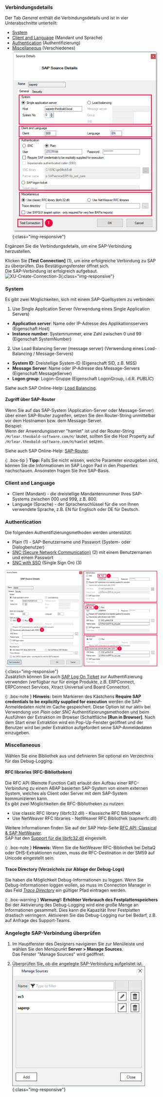 

### Verbindungsdetails

Der Tab *General* enthält die Verbindungsdetails und ist in vier Unterabschnitte unterteilt:
- [System](#system)
- [Client and Language](#client-and-language) (Mandant und Sprache)
- [Authentication](#authentication) (Authentifizierung)
- [Miscellaneous](#miscellaneous) (Verschiedenes)
![XU-Create-Connection-3-A](/img/content/xu/sap_source-details.png){:class="img-responsive"}<br>

Ergänzen Sie die Verbindungsdetails, um eine SAP-Verbindung herzustellen.


Klicken Sie **[Test Connection]** (1), um eine erfolgreiche Verbindung zu SAP zu überprüfen. 
Das Bestätigungsfenster öffnet sich. <br>
Die SAP-Verbindung ist erfolgreich aufgebaut.<br>
![XU-Create-Connection-3](/img/content/xu_test_connection.png){:class="img-responsive"} <br>

### System
Es gibt zwei Möglichkeiten, sich mit einem SAP-Quellsystem zu verbinden:

1. Use Single Application Server (Verwendung eines Single Application Servers)
- **Application server**:  Name oder IP-Adresse des Applikationsservers (Eigenschaft Host) 
- **Instance number**: Systemnummer, eine Zahl zwischen 0 und 99 (Eigenschaft SystemNumber)

2. Use Load Balancing Server (message server) (Verwendung eines Load-Balancing / Message-Servers)
- **System ID**: Dreistellige System-ID (Eigenschaft SID, z.B. MSS) 
- **Message Server**: Name oder IP-Adresse des Message-Servers (Eigenschaft MessageServer) 
- **Logon group**: Logon-Gruppe (Eigenschaft LogonGroup, i.d.R. *PUBLIC*)

Siehe auch SAP Online-Help: [Load Balancing](https://help.sap.com/saphelp_nwpi711/helpdata/en/c4/3a644c505211d189550000e829fbbd/content.htm?no_cache=true).

#### Zugriff über SAP-Router

Wenn Sie auf das SAP-System (Application-Server oder Message-Server) über einen SAP-Router zugreifen, setzen Sie den Router-String unmittelbar vor dem Hostnamen bzw. dem Message-Server. <br>
Beispiel: <br>
Wenn der Anwendungsserver "hamlet" ist und der Router-String ``/H/lear.theobald-software.com/H/`` lautet, sollten Sie die Host Property auf ``/H/lear.theobald-software.com/H/hamlet`` setzen.

Siehe auch SAP Online-Help: [SAP-Router](https://help.sap.com/saphelp_nw70/helpdata/de/4f/992df1446d11d189700000e8322d00/content.htm?no_cache=true). <br>

{: .box-tip }
**Tipp:** Falls Sie nicht wissen, welche Parameter einzugeben sind, können Sie die Informationen im SAP Logon Pad in den *Properties* nachschauen. Ansonsten fragen Sie Ihre SAP-Basis.
 
### Client and Language 

- Client (Mandant) -  die dreistellige Mandantennummer Ihres SAP-Systems zwischen 000 und 999, z.B. 800. 
- Language (Sprache) - der Sprachenschlüssel für die von Ihnen verwendete Sprache, z.B. EN für Englisch oder DE für Deutsch.

### Authentication 
Die folgenden Authentifizierungsmethoden werden unterstützt:
-  Plain (1) - SAP-Benutzername und Passwort (System- oder Dialogbenutzer)
- [SNC (Secure Network Communication)](../fortgeschrittene-techniken/sap-single-sign-on/sso-mit-kerberos-snc) (2) mit einem Benutzernamen und einem Passwort
- [SNC with SSO](../fortgeschrittene-techniken/sap-single-sign-on) (Single Sign On) (3)
	
![XU-Authentication](/img/content/xu/sap-details-authentication.png){:class="img-responsive"}<br> 
Zusätzlich können Sie auch [SAP Log On Ticket](../fortgeschrittene-techniken/sap-single-sign-on/sso-mit-sap-logon-ticket) zur Authentifizierung verwenden (verfügbar nur für einige Produkte, z.B. ERPConnect, ERPConnect Services, Xtract Universal und Board Connector).

{: .box-note }
**Hinweis:** beim Markieren des Kästchens **Require SAP credentials to be explicitly supplied for execution** werden die SAP-Anmeldedaten nicht im Cache gespeichert. Diese Option ist nur aktiv bei Verwendung von *Plain* oder *SNC* Authentifizierungsmethoden und beim Ausführen der Extraktion im Browser (Schaltfläche **[Run in Browser]**.
Nach dem Start einer Extraktion wird ein Pop-Up-Fenster geöffnet und der Benutzer wird bei jeder Extraktion aufgefordert seine SAP-Anmeldedaten einzugeben. 

### Miscellaneous

Wählen Sie eine Bibliothek aus und definieren Sie optional ein Verzeichnis für das Debug-Logging.

#### RFC libraries (RFC-Bibliotheken)
Die RFC API (Remote Function Call) erlaubt den Aufbau einer RFC-Verbindung zu einem ABAP basierten SAP-System von einem externen System, welches als Client oder Server mit dem SAP-System kommunizieren kann. <br>
Es gibt zwei Möglichkeiten die RFC-Bibliotheken zu nutzen:
- Use classic RFC library (librfc32.dll) - Klassische RFC Bibliothek 
- Use NetWeaver RFC libraries - NetWeaver RFC Bibliothek (sapnwrfc.dll)


Weitere Informationen finden Sie auf der SAP Help-Seite [RFC API: Classical & SAP NetWeaver](https://help.sap.com/doc/saphelp_nw73ehp1/7.31.19/en-US/48/a994a77e28674be10000000a421937/frameset.htm).<br>
SAP hat den [Support für die librfc32.dll](https://blogs.sap.com/2012/08/15/support-for-classic-rfc-library-ends-march-2016/) eingestellt. 

{: .box-note }
**Hinweis:** Wenn Sie die NetWeaver RFC-Bibliothek bei DeltaQ oder OHS-Extraktionen nutzen, muss die RFC-Destination in der SM59 auf Unicode eingestellt sein.

#### Trace Directory (Verzeichnis zur Ablage der Debug-Logs)
Sie haben die Möglichkeit Debug-Informationen zu loggen. Wenn Sie Debug-Informationen loggen wollen, so muss im Connection Manager in das Feld [*Trace Directory*](https://kb.theobald-software.com/general/how-to-activate-tracing-for-xtract-products) ein gültiger Pfad eintragen werden. <br> 

{: .box-warning }
**Warnung!: Erhöhter Verbrauch des Festplattenspeichers** <br>
Bei der Aktivierung des Debug-Logging wird eine große Menge an Informationen gesammelt. Dies kann die Kapazität Ihrer Festplatten drastisch verringern.
Aktivieren Sie das Debug-Logging nur bei Bedarf, z.B. auf Anfrage des Support-Teams.


### Angelegte SAP-Verbindung überprüfen

1. Im Hauptfenster des Designers navigieren Sie zur Menüleiste und wählen Sie den Menüpunkt **Server > Manage Sources**.<br>
Das Fenster "Manage Sources" wird geöffnet.<br>

2. Überprüfen Sie, ob die angelegte SAP-Verbindung aufgelistet ist.<br>
![XU Manage Sources Fenster](/img/content/xu_manage_source_2.png){:class="img-responsive"}
